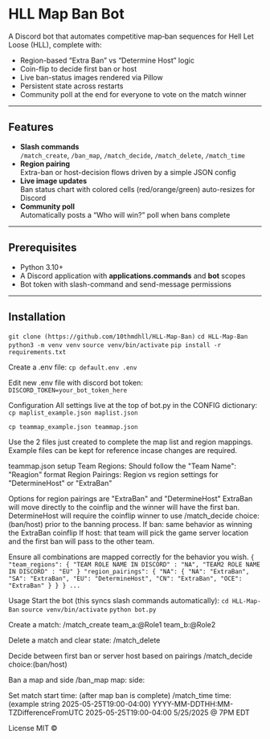 # HLL Map Ban Bot

A Discord bot that automates competitive map‐ban sequences for Hell Let Loose (HLL), complete with:

- Region-based “Extra Ban” vs “Determine Host” logic
- Coin-flip to decide first ban or host
- Live ban-status images rendered via Pillow
- Persistent state across restarts
- Community poll at the end for everyone to vote on the match winner

---

## Features

- **Slash commands**  
  `/match_create`, `/ban_map`, `/match_decide`, `/match_delete`, `/match_time`
- **Region pairing**  
  Extra-ban or host-decision flows driven by a simple JSON config
- **Live image updates**  
  Ban status chart with colored cells (red/orange/green) auto-resizes for Discord
- **Community poll**  
  Automatically posts a “Who will win?” poll when bans complete

---

## Prerequisites

- Python 3.10+  
- A Discord application with **applications.commands** and **bot** scopes  
- Bot token with slash-command and send-message permissions  

---

## Installation

```git clone (https://github.com/10thmdhll/HLL-Map-Ban)```
```cd HLL-Map-Ban```
```python3 -m venv venv```
```source venv/bin/activate```
```pip install -r requirements.txt```

Create a .env file:
`cp default.env .env`

Edit new .env file with discord bot token:
`DISCORD_TOKEN=your_bot_token_here`

Configuration
All settings live at the top of bot.py in the CONFIG dictionary:
`cp maplist_example.json maplist.json`

`cp teammap_example.json teammap.json`

Use the 2 files just created to complete the map list and region mappings.
Example files can be kept for reference incase changes are required.

teammap.json setup
Team Regions: Should follow the "Team Name": "Reagion" format
Region Pairings: Region vs region settings for "DetermineHost" or "ExtraBan"

Options for region pairings are "ExtraBan" and "DetermineHost"
ExtraBan will move directly to the coinflip and the winner will have the first ban.
DetermineHost will require the coinflip winner to use /match_decide choice:(ban/host) prior to the banning process.
	If ban: same behavior as winning the ExtraBan coinflip
 	If host: that team will pick the game server location and the first ban will pass to the other team.
  
Ensure all combinations are mapped correctly for the behavior you wish.
`{
  "team_regions": {
	"TEAM ROLE NAME IN DISCORD" : "NA",
	"TEAM2 ROLE NAME IN DISCORD" : "EU"
}
  "region_pairings": {
    "NA": {
      "NA": "ExtraBan",
	  "SA": "ExtraBan",
	  "EU": "DetermineHost",
	  "CN": "ExtraBan",
	  "OCE": "ExtraBan"
   	}
    }
}
    ...`

Usage
Start the bot (this syncs slash commands automatically):
`cd HLL-Map-Ban`
`source venv/bin/activate`
`python bot.py`

Create a match:
/match_create
  team_a:@Role1
  team_b:@Role2

Delete a match and clear state:
/match_delete

Decide between first ban or server host based on pairings
/match_decide choice:(ban/host)

Ban a map and side
/ban_map map: side:

Set match start time: (after map ban is complete)
/match_time time: (example string 2025-05-25T19:00-04:00)
	YYYY-MM-DDTHH:MM-TZDifferenceFromUTC
 	2025-05-25T19:00-04:00   5/25/2025 @ 7PM EDT

License
MIT © 
